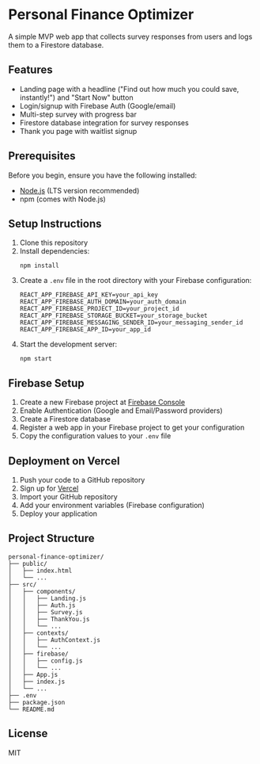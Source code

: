 # Personal Finance Optimizer

A simple MVP web app that collects survey responses from users and logs them to a Firestore database.

## Features

- Landing page with a headline ("Find out how much you could save, instantly!") and "Start Now" button
- Login/signup with Firebase Auth (Google/email)
- Multi-step survey with progress bar
- Firestore database integration for survey responses
- Thank you page with waitlist signup

## Prerequisites

Before you begin, ensure you have the following installed:
- [Node.js](https://nodejs.org/) (LTS version recommended)
- npm (comes with Node.js)

## Setup Instructions

1. Clone this repository
2. Install dependencies:
   ```
   npm install
   ```
3. Create a `.env` file in the root directory with your Firebase configuration:
   ```
   REACT_APP_FIREBASE_API_KEY=your_api_key
   REACT_APP_FIREBASE_AUTH_DOMAIN=your_auth_domain
   REACT_APP_FIREBASE_PROJECT_ID=your_project_id
   REACT_APP_FIREBASE_STORAGE_BUCKET=your_storage_bucket
   REACT_APP_FIREBASE_MESSAGING_SENDER_ID=your_messaging_sender_id
   REACT_APP_FIREBASE_APP_ID=your_app_id
   ```
4. Start the development server:
   ```
   npm start
   ```

## Firebase Setup

1. Create a new Firebase project at [Firebase Console](https://console.firebase.google.com/)
2. Enable Authentication (Google and Email/Password providers)
3. Create a Firestore database
4. Register a web app in your Firebase project to get your configuration
5. Copy the configuration values to your `.env` file

## Deployment on Vercel

1. Push your code to a GitHub repository
2. Sign up for [Vercel](https://vercel.com/)
3. Import your GitHub repository
4. Add your environment variables (Firebase configuration)
5. Deploy your application

## Project Structure

```
personal-finance-optimizer/
├── public/
│   ├── index.html
│   └── ...
├── src/
│   ├── components/
│   │   ├── Landing.js
│   │   ├── Auth.js
│   │   ├── Survey.js
│   │   ├── ThankYou.js
│   │   └── ...
│   ├── contexts/
│   │   ├── AuthContext.js
│   │   └── ...
│   ├── firebase/
│   │   ├── config.js
│   │   └── ...
│   ├── App.js
│   ├── index.js
│   └── ...
├── .env
├── package.json
└── README.md
```

## License

MIT